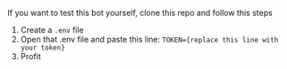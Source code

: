 If you want to test this bot yourself, clone this repo and follow this steps
1. Create a `.env` file
2. Open that .env file and paste this line:
   `TOKEN={replace this line with your token}`
3. Profit
